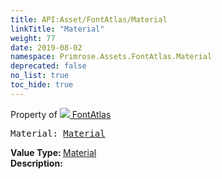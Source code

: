 ```yaml
---
title: API:Asset/FontAtlas/Material
linkTitle: "Material"
weight: 77
date: 2019-08-02
namespace: Primrose.Assets.FontAtlas.Material
deprecated: false
no_list: true
toc_hide: true
---
```

Property of <a href="/docs/api-reference/Class/FontAtlas"><img src="/icons/silk/default.png"/>&nbsp;FontAtlas</a>
<pre class="method-declaration">
Material: <a class="type" href="/docs/api-reference/Asset/Material">Material</a></pre>
<b>Value Type: </b>
<a class="type" href="/docs/api-reference/Asset/Material">Material</a>
<br/>
<b>Description: </b>